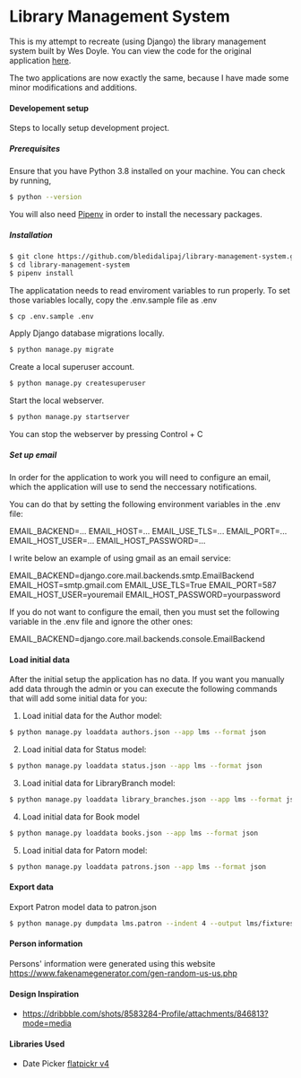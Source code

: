 # Library Management System

This is my attempt to recreate (using Django) the library management system built by Wes Doyle. You can view
the code for the original application [here](https://github.com/wesdoyle/library-management-system).

The two applications are now exactly the same, because I have made some minor modifications and
additions.

#### Developement setup

Steps to locally setup development project.

##### Prerequisites

Ensure that you have Python 3.8 installed on your machine. You can check by running,

```bash
$ python --version
```

You will also need [Pipenv](https://github.com/pypa/pipenv) in order to install the necessary packages.


##### Installation

```bash
$ git clone https://github.com/bledidalipaj/library-management-system.git
$ cd library-management-system
$ pipenv install 
```

The applicatation needs to read enviroment variables to run properly. To set those variables locally, 
copy the .env.sample file as .env

```bash
$ cp .env.sample .env
```

Apply Django database migrations locally.

```bash
$ python manage.py migrate
```

Create a local superuser account.

```bash
$ python manage.py createsuperuser
```

Start the local webserver.

```bash
$ python manage.py startserver
```

You can stop the webserver by pressing Control + C

##### Set up email

In order for the application to work you will need to configure an email, which the application will use
to send the neccessary notifications.

You can do that by setting the following environment variables in the .env file:

EMAIL_BACKEND=...
EMAIL_HOST=...
EMAIL_USE_TLS=...
EMAIL_PORT=...
EMAIL_HOST_USER=...
EMAIL_HOST_PASSWORD=...

I write below an example of using gmail as an email service:

EMAIL_BACKEND=django.core.mail.backends.smtp.EmailBackend
EMAIL_HOST=smtp.gmail.com
EMAIL_USE_TLS=True
EMAIL_PORT=587
EMAIL_HOST_USER=youremail
EMAIL_HOST_PASSWORD=yourpassword

If you do not want to configure the email, then you must set the following variable in the .env file and 
ignore the other ones:

EMAIL_BACKEND=django.core.mail.backends.console.EmailBackend

#### Load initial data

After the initial setup the application has no data. If you want you manually add data through the admin or
you can execute the following commands that will add some initial data for you:

1. Load initial data for the Author model:

```bash
$ python manage.py loaddata authors.json --app lms --format json
```

2. Load initial data for Status model:

```bash
$ python manage.py loaddata status.json --app lms --format json
```

3. Load initial data for LibraryBranch model:

```bash
$ python manage.py loaddata library_branches.json --app lms --format json
```

4. Load initial data for Book model

```bash
$ python manage.py loaddata books.json --app lms --format json
```

5. Load initial data for Patorn model:

```bash
$ python manage.py loaddata patrons.json --app lms --format json
```

#### Export data

Export Patron model data to patron.json

```bash
$ python manage.py dumpdata lms.patron --indent 4 --output lms/fixtures/patrons.json
```

#### Person information

Persons' information were generated using this website https://www.fakenamegenerator.com/gen-random-us-us.php

#### Design Inspiration

- https://dribbble.com/shots/8583284-Profile/attachments/846813?mode=media

#### Libraries Used

- Date Picker [flatpickr v4](https://flatpickr.js.org/)
